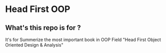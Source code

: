 # Head First OOP

## What's this repo is for ?
It's for Summerize the most important book in OOP Field "Head First Object Oriented Design & Analysis"
